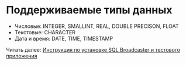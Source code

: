 # Поддерживаемые типы данных
* Числовые: INTEGER, SMALLINT, REAL, DOUBLE PRECISON, FLOAT
* Текстовые: CHARACTER
* Дата и время: DATE, TIME, TIMESTAMP

Читать далее: [Инструкция по установке SQL Broadcaster и тестового приложения](../sql_tutorial)
